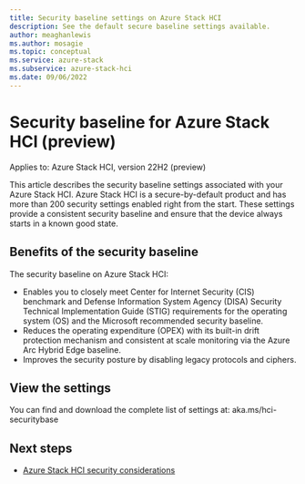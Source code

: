 ```yaml
---
title: Security baseline settings on Azure Stack HCI
description: See the default secure baseline settings available.
author: meaghanlewis
ms.author: mosagie
ms.topic: conceptual
ms.service: azure-stack
ms.subservice: azure-stack-hci
ms.date: 09/06/2022
---
```


# Security baseline for Azure Stack HCI (preview)

Applies to: Azure Stack HCI, version 22H2 (preview)

This article describes the security baseline settings associated with your Azure Stack HCI. Azure Stack HCI is a secure-by-default product and has more than 200 security settings enabled right from the start. These settings provide a consistent security baseline and ensure that the device always starts in a known good state.

## Benefits of the security baseline

The security baseline on Azure Stack HCI:

- Enables you to closely meet Center for Internet Security (CIS) benchmark and Defense Information System Agency (DISA) Security Technical Implementation Guide (STIG) requirements for the operating system (OS) and the Microsoft recommended security baseline.
- Reduces the operating expenditure (OPEX) with its built-in drift protection mechanism and consistent at scale monitoring via the Azure Arc Hybrid Edge baseline.
- Improves the security posture by disabling legacy protocols and ciphers.

## View the settings

You can find and download the complete list of settings at: aka.ms/hci-securitybase

## Next steps

- [Azure Stack HCI security considerations](./security.md)
